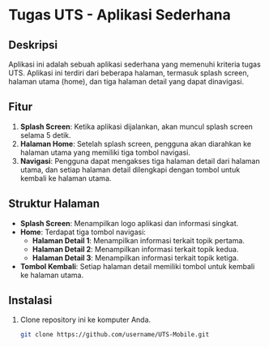 # Tugas UTS - Aplikasi Sederhana

## Deskripsi
Aplikasi ini adalah sebuah aplikasi sederhana yang memenuhi kriteria tugas UTS. Aplikasi ini terdiri dari beberapa halaman, termasuk splash screen, halaman utama (home), dan tiga halaman detail yang dapat dinavigasi.

## Fitur
1. **Splash Screen**: Ketika aplikasi dijalankan, akan muncul splash screen selama 5 detik.
2. **Halaman Home**: Setelah splash screen, pengguna akan diarahkan ke halaman utama yang memiliki tiga tombol navigasi.
3. **Navigasi**: Pengguna dapat mengakses tiga halaman detail dari halaman utama, dan setiap halaman detail dilengkapi dengan tombol untuk kembali ke halaman utama.

## Struktur Halaman
- **Splash Screen**: Menampilkan logo aplikasi dan informasi singkat.
- **Home**: Terdapat tiga tombol navigasi:
  - **Halaman Detail 1**: Menampilkan informasi terkait topik pertama.
  - **Halaman Detail 2**: Menampilkan informasi terkait topik kedua.
  - **Halaman Detail 3**: Menampilkan informasi terkait topik ketiga.
- **Tombol Kembali**: Setiap halaman detail memiliki tombol untuk kembali ke halaman utama.

## Instalasi
1. Clone repository ini ke komputer Anda.
   ```bash
   git clone https://github.com/username/UTS-Mobile.git

